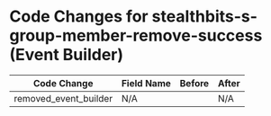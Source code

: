 # Code Changes for stealthbits-s-group-member-remove-success (Event Builder)

| Code Change | Field Name | Before | After |
|-------------|------------|--------|-------|
| removed_event_builder | N/A |  | N/A |